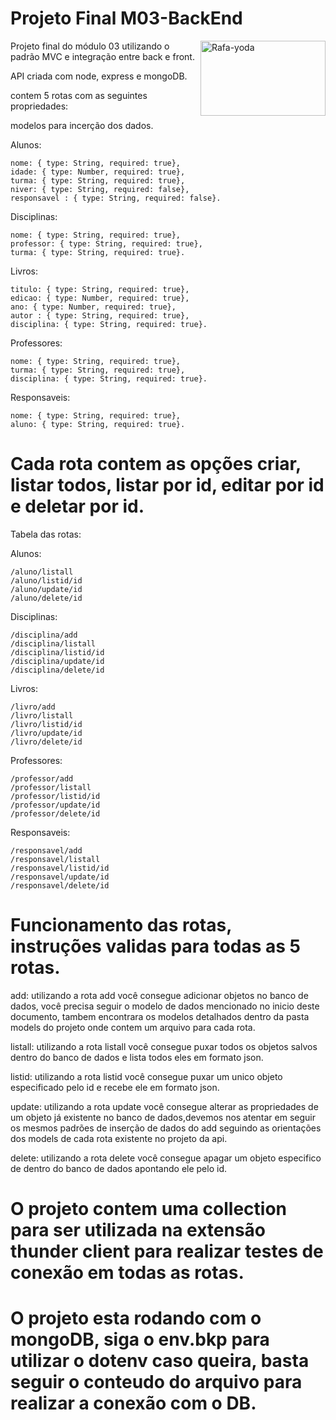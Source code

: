# Projeto Final M03-BackEnd

<div>
    <img align="right" alt="Rafa-yoda" height="120" width="200" src="https://developers.giphy.com/branch/master/static/api-512d36c09662682717108a38bbb5c57d.gif">
</div>
Projeto final do módulo 03 utilizando o padrão MVC e integração entre back e front.

API criada com node, express e mongoDB.

contem 5 rotas com as seguintes propriedades:

modelos para incerção dos dados.

Alunos:

    nome: { type: String, required: true},
    idade: { type: Number, required: true},    
    turma: { type: String, required: true},
    niver: { type: String, required: false},
    responsavel : { type: String, required: false}.

Disciplinas:

    nome: { type: String, required: true},
    professor: { type: String, required: true},
    turma: { type: String, required: true}.

Livros:

    titulo: { type: String, required: true},
    edicao: { type: Number, required: true},
    ano: { type: Number, required: true},
    autor : { type: String, required: true},
    disciplina: { type: String, required: true}.

Professores:

    nome: { type: String, required: true},
    turma: { type: String, required: true},
    disciplina: { type: String, required: true}.
    
Responsaveis:

    nome: { type: String, required: true},
    aluno: { type: String, required: true}.


# Cada rota contem as opções criar, listar todos, listar por id, editar por id e deletar por id.

Tabela das rotas:

Alunos:

    /aluno/listall
    /aluno/listid/id
    /aluno/update/id
    /aluno/delete/id

Disciplinas:

    /disciplina/add
    /disciplina/listall
    /disciplina/listid/id
    /disciplina/update/id
    /disciplina/delete/id


Livros:

    /livro/add
    /livro/listall
    /livro/listid/id
    /livro/update/id
    /livro/delete/id
    
Professores:
    
    /professor/add
    /professor/listall
    /professor/listid/id
    /professor/update/id
    /professor/delete/id
    
Responsaveis:

    /responsavel/add
    /responsavel/listall
    /responsavel/listid/id
    /responsavel/update/id
    /responsavel/delete/id
# Funcionamento das rotas, instruções validas para todas as 5 rotas.

add:
    utilizando a rota add você consegue adicionar objetos no banco de dados, você precisa seguir o modelo de dados mencionado
    no inicio deste documento, tambem encontrara os modelos detalhados dentro da pasta models do projeto onde contem um arquivo para cada rota.

listall:
    utilizando a rota listall você consegue puxar todos os objetos salvos dentro do banco de dados e lista todos eles em formato json.

listid:
    utilizando a rota listid você consegue puxar um unico objeto especificado pelo id e recebe ele em formato json.

update:
    utilizando a rota update você consegue alterar as propriedades de um objeto já existente no banco de dados,devemos nos atentar em seguir
    os mesmos padrões de inserção de dados do add seguindo as orientações dos models de cada rota existente no projeto da api.

delete:
    utilizando a rota delete você consegue apagar um objeto especifico de dentro do banco de dados apontando ele pelo id.

# O projeto contem uma collection para ser utilizada na extensão thunder client para realizar testes de conexão em todas as rotas.

# O projeto esta rodando com o mongoDB, siga o env.bkp para utilizar o dotenv caso queira, basta seguir o conteudo do arquivo para realizar a conexão com o DB.
